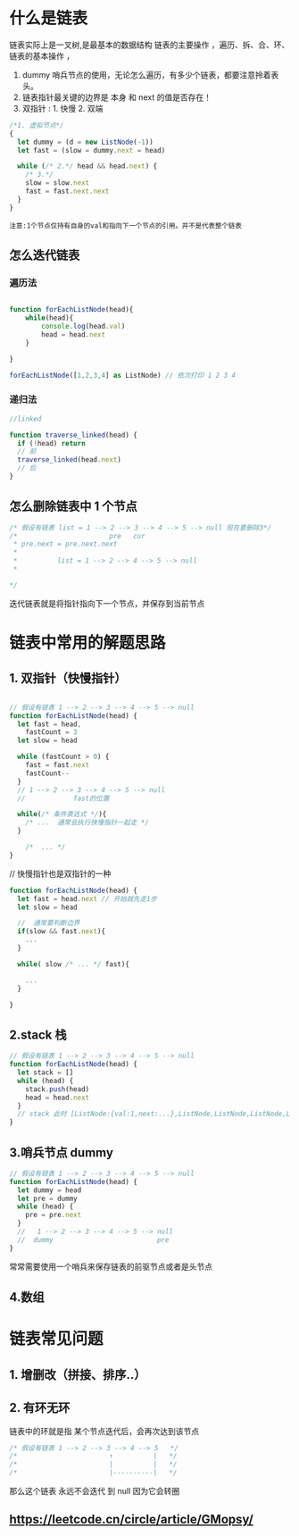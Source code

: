 # 什么是链表

链表实际上是一叉树,是最基本的数据结构
链表的主要操作 ，遍历、拆、合、环、
链表的基本操作 ，

1. dummy 哨兵节点的使用，无论怎么遍历，有多少个链表，都要注意拎着表头。
2. 链表指针最关键的边界是 本身 和 next 的值是否存在！
3. 双指针 : 1. 快慢 2. 双端

```js
/*1. 虚拟节点*/
{
  let dummy = (d = new ListNode(-1))
  let fast = (slow = dummy.next = head)

  while (/* 2.*/ head && head.next) {
    /* 3.*/
    slow = slow.next
    fast = fast.next.next
  }
}
```

`注意:1个节点仅持有自身的val和指向下一个节点的引用。并不是代表整个链表`

## 怎么迭代链表

### 遍历法

```js

function forEachListNode(head){
    while(head){
        console.log(head.val)
        head = head.next
    }

}

forEachListNode([1,2,3,4] as ListNode) // 依次打印 1 2 3 4

```

### 递归法

```javascript
//linked

function traverse_linked(head) {
  if (!head) return
  // 前
  traverse_linked(head.next)
  // 后
}
```

## 怎么删除链表中 1 个节点

```js
/* 假设有链表 list = 1 --> 2 --> 3 --> 4 --> 5 --> null 现在要删除3*/
/*                       pre   cur
 * pre.next = pre.next.next
 *          
 *          list = 1 --> 2 --> 4 --> 5 --> null
 *

*/
```

迭代链表就是将指针指向下一个节点，并保存到当前节点

# 链表中常用的解题思路

## 1. 双指针（快慢指针）

```js

// 假设有链表 1 --> 2 --> 3 --> 4 --> 5 --> null
function forEachListNode(head) {
  let fast = head,
    fastCount = 3
  let slow = head

  while (fastCount > 0) {
    fast = fast.next
    fastCount--
  }
  // 1 --> 2 --> 3 --> 4 --> 5 --> null
  //            fast的位置

  while(/* 条件表达式 */){
    /* ...  通常会执行快慢指针一起走 */
  }

    /*  ... */
}


```

// 快慢指针也是双指针的一种

```js
function forEachListNode(head) {
  let fast = head.next // 开始就先走1步
  let slow = head

  //  通常要判断边界
  if(slow && fast.next){
    ...
  }

  while( slow /* ... */ fast){

    ...
  }

}
```

## 2.stack 栈

```js
// 假设有链表 1 --> 2 --> 3 --> 4 --> 5 --> null
function forEachListNode(head) {
  let stack = []
  while (head) {
    stack.push(head)
    head = head.next
  }
  // stack 此时 [ListNode:{val:1,next:...},ListNode,ListNode,ListNode,ListNode]
}
```

## 3.哨兵节点 dummy

```js
// 假设有链表 1 --> 2 --> 3 --> 4 --> 5 --> null
function forEachListNode(head) {
  let dummy = head
  let pre = dummy
  while (head) {
    pre = pre.next
  }
  //   1 --> 2 --> 3 --> 4 --> 5 --> null
  //  dummy                          pre
}
```

常常需要使用一个哨兵来保存链表的前驱节点或者是头节点

## 4.数组

# 链表常见问题

## 1. 增删改（拼接、排序..）

## 2. 有环无环

链表中的环就是指 某个节点迭代后，会再次达到该节点

```js
/* 假设有链表 1 --> 2 --> 3 --> 4 --> 5   */
/*                       ↑          |   */
/*                       |          |   */
/*                       |----------|   */
```

那么这个链表 永远不会迭代 到 null 因为它会转圈

<!-- ^ ← ↓ ↑  → ↖ ↙ ↗ ↘   ↔  -->

## https://leetcode.cn/circle/article/GMopsy/
